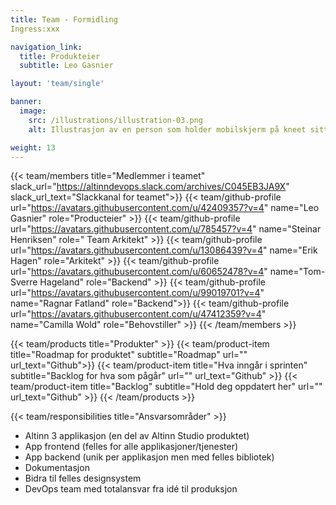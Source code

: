 ```yaml
---
title: Team - Formidling
Ingress:xxx

navigation_link:
  title: Produkteier
  subtitle: Leo Gasnier

layout: 'team/single'

banner:
  image:
    src: /illustrations/illustration-03.png
    alt: Illustrasjon av en person som holder mobilskjerm på kneet sitt

weight: 13
---
```


{{< team/members title="Medlemmer i teamet" slack_url="https://altinndevops.slack.com/archives/C045EB3JA9X" slack_url_text="Slackkanal for teamet">}}
{{< team/github-profile url="https://avatars.githubusercontent.com/u/42409357?v=4" name="Leo Gasnier" role="Producteier" >}}
{{< team/github-profile url="https://avatars.githubusercontent.com/u/785457?v=4" name="Steinar Henriksen" role=" Team Arkitekt" >}}
{{< team/github-profile url="https://avatars.githubusercontent.com/u/13086439?v=4" name="Erik Hagen" role="Arkitekt" >}}
{{< team/github-profile url="https://avatars.githubusercontent.com/u/60652478?v=4" name="Tom-Sverre Hageland" role="Backend" >}}
{{< team/github-profile url="https://avatars.githubusercontent.com/u/99019701?v=4" name="Ragnar Fatland" role="Backend">}}
{{< team/github-profile url="https://avatars.githubusercontent.com/u/47412359?v=4" name="Camilla Wold" role="Behovstiller" >}}
{{< /team/members >}}

{{< team/products title="Produkter" >}}
{{< team/product-item title="Roadmap for produktet" subtitle="Roadmap" url="" url_text="Github">}}
{{< team/product-item title="Hva inngår i sprinten" subtitle="Backlog for hva som pågår" url="" url_text="Github" >}}
{{< team/product-item title="Backlog" subtitle="Hold deg oppdatert her" url="" url_text="Github" >}}
{{< /team/products >}}

{{< team/responsibilities title="Ansvarsområder" >}}

- Altinn 3 applikasjon (en del av Altinn Studio produktet)
- App frontend (felles for alle applikasjoner/tjenester)
- App backend (unik per applikasjon men med felles bibliotek)
- Dokumentasjon
- Bidra til felles designsystem
- DevOps team med totalansvar fra idé til produksjon
